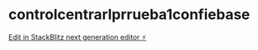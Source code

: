 # controlcentrarlprrueba1confiebase

[Edit in StackBlitz next generation editor ⚡️](https://stackblitz.com/~/github.com/alanleiva010/controlcentrarlprrueba1confiebase)
